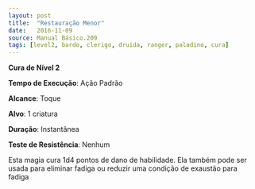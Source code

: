 ```yaml
---
layout: post
title:  "Restauração Menor"
date:   2016-11-09
source: Manual Básico.209
tags: [level2, bardo, clerigo, druida, ranger, paladino, cura]
---
```


**Cura de Nível 2**

**Tempo de Execução**: Ação Padrão

**Alcance**: Toque

**Alvo**: 1 criatura

**Duração**: Instantânea

**Teste de Resistência**: Nenhum

Esta magia cura 1d4 pontos de dano de habilidade. Ela também pode ser usada para eliminar fadiga ou reduzir uma condição de exaustão para fadiga
